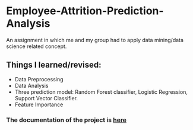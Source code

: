 # Employee-Attrition-Prediction-Analysis
An assignment in which me and my group had to apply data mining/data science related concept.
## Things I learned/revised:
* Data Preprocessing
* Data Analysis
* Three prediction model: Random Forest classifier, Logistic Regression, Support Vector Classifier.
* Feature Importance
### The documentation of the project is <a href="https://sdtaylorsedu-my.sharepoint.com/:b:/g/personal/limjiajie06_sd_taylors_edu_my/EcljHPUUOrpHnm_GJAQx7TsBCZOVYpKvwARvXLyA0ZmDRQ?e=zLBAye" rel="nofollow">here</a>
